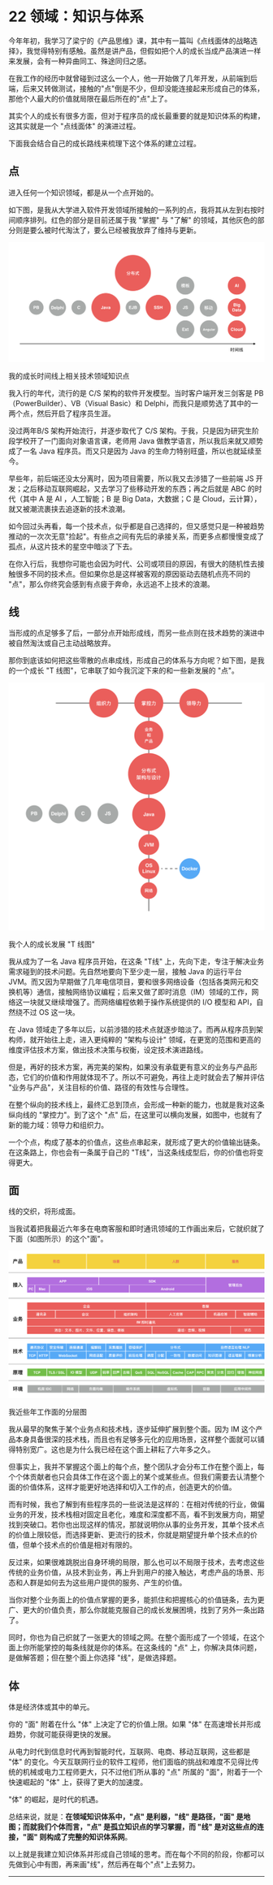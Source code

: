 # 22 领域：知识与体系

今年年初，我学习了梁宁的《产品思维》课，其中有一篇叫《点线面体的战略选择》，我觉得特别有感触。虽然是讲产品，但假如把个人的成长当成产品演进一样来发展，会有一种异曲同工、殊途同归之感。

在我工作的经历中就曾碰到过这么一个人，他一开始做了几年开发，从前端到后端，后来又转做测试，接触的"点"倒是不少，但却没能连接起来形成自己的体系，那他个人最大的价值就局限在最后所在的"点"上了。

其实个人的成长有很多方面，但对于程序员的成长最重要的就是知识体系的构建，这其实就是一个
"点线面体" 的演进过程。

下面我会结合自己的成长路线来梳理下这个体系的建立过程。

## 点

进入任何一个知识领域，都是从一个点开始的。

如下图，是我从大学进入软件开发领域所接触的一系列的点，我将其从左到右按时间顺序排列。红色的部分是目前还属于我
"掌握" 与 "了解"
的领域，其他灰色的部分则是要么被时代淘汰了，要么已经被我放弃了维持与更新。

![](assets/638714dc6079ed98aca692b6e9f9aaff.png)

我的成长时间线上相关技术领域知识点

我入行的年代，流行的是 C/S 架构的软件开发模型。当时客户端开发三剑客是
PB（PowerBuilder）、VB（Visual Basic）和
Delphi，而我只是顺势选了其中的一两个点，然后开启了程序员生涯。

没过两年B/S 架构开始流行，并逐步取代了 C/S
架构。于我，只是因为研究生阶段学校开了一门面向对象语言课，老师用 Java
做教学语言，所以我后来就又顺势成了一名 Java 程序员。而又只是因为 Java
的生命力特别旺盛，所以也就延续至今。

早些年，前后端还没太分离时，因为项目需要，所以我又去涉猎了一些前端 JS
开发；之后移动互联网崛起，又去学习了些移动开发的东西；再之后就是 ABC
的时代（其中 A 是 AI ，人工智能；B 是 Big Data，大数据；C 是
Cloud，云计算），就又被潮流裹挟去追逐新的技术浪潮。

如今回过头再看，每一个技术点，似乎都是自己选择的，但又感觉只是一种被趋势推动的一次次无意"捡起"。有些点之间有先后的承接关系，而更多点都慢慢变成了孤点，从这片技术的星空中暗淡了下去。

在你入行后，我想你可能也会因为时代、公司或项目的原因，有很大的随机性去接触很多不同的技术点。但如果你总是这样被客观的原因驱动去随机点亮不同的
"点"，那么你终究会感到有点疲于奔命，永远追不上技术的浪潮。

## 线

当形成的点足够多了后，一部分点开始形成线，而另一些点则在技术趋势的演进中被自然淘汰或自己主动战略放弃。

那你到底该如何把这些零散的点串成线，形成自己的体系与方向呢？如下图，是我的一个成长
"T 线图"，它串联了如今我沉淀下来的和一些新发展的 "点"。

![](assets/f5d13b580da5d58e38423885b2020e7b.png)

我个人的成长发展 "T 线图"

我从成为了一名 Java 程序员开始，在这条 "T线"
上，先向下走，专注于解决业务需求碰到的技术问题。先自然地要向下至少走一层，接触
Java 的运行平台
JVM。而又因为早期做了几年电信项目，要和很多网络设备（包括各类网元和交换机等）通信，接触网络协议编程；后来又做了即时消息（IM）领域的工作，网络这一块就又继续增强了。而网络编程依赖于操作系统提供的
I/O 模型和 API，自然绕不过 OS 这一块。

在 Java
领域走了多年以后，以前涉猎的技术点就逐步暗淡了。而再从程序员到架构师，就开始往上走，进入更纯粹的
"架构与设计"
领域，在更宽的范围和更高的维度评估技术方案，做出技术决策与权衡，设定技术演进路线。

但是，再好的技术方案，再完美的架构，如果没有承载更有意义的业务与产品形态，它们的价值和作用就体现不了。所以不可避免，再往上走时就会去了解并评估
"业务与产品"，关注目标的价值、路径的有效性与合理性。

在整个纵向的技术线上，最终汇总到顶点，会形成一种新的能力，也就是我对这条纵向线的
"掌控力"。到了这个 "点"
后，在这里可以横向发展，如图中，也就有了新的能力域：领导力和组织力。

一个个点，构成了基本的价值点，这些点串起来，就形成了更大的价值输出链条。在这条路上，你也会有一条属于自己的
"T线"，当这条线成型后，你的价值也将变得更大。

## 面

线的交织，将形成面。

当我试着把我最近六年多在电商客服和即时通讯领域的工作画出来后，它就织就了下面（如图所示）的这个"面"。

![](assets/5cfaffafd4b327b9b9dbf48725cd2dce.png)

我近些年工作面的分层图

我从最早的聚焦于某个业务点和技术栈，逐步延伸扩展到整个面。因为 IM
这个产品本身具备很深的技术栈，而且也有足够多元化的应用场景，这样整个面就可以铺得特别宽广。这也是为什么我已经在这个面上耕耘了六年多之久。

但事实上，我并不掌握这个面上的每个点，整个团队才会分布工作在整个面上，每个个体贡献者也只会具体工作在这个面上的某个或某些点。但我们需要去认清整个面的价值体系，这样才能更好地选择和切入工作的点，创造更大的价值。

而有时候，我也了解到有些程序员的一些说法是这样的：在相对传统的行业，做偏业务的开发，技术栈相对固定且老化，难度和深度都不高，看不到发展方向，期望找到突破口。若你也出现这样的情况，那就说明你从事的业务开发，其单个技术点的价值上限较低，而选择更新、更流行的技术，你就是期望提升单个技术点的价值，但单个技术点的价值是相对有限的。

反过来，如果很难跳脱出自身环境的局限，那么也可以不局限于技术，去考虑这些传统的业务价值，从技术到业务，再上升到用户的接入触达，考虑产品的场景、形态和人群是如何去为这些用户提供的服务、产生的价值。

当你对整个业务面上的价值点掌握的更多，能抓住和把握核心的价值链条，去为更广、更大的价值负责，那么你就能克服自己的成长发展困境，找到了另外一条出路了。

同时，你也为自己织就了一张更大的领域之网。在整个面形成了一个领域，在这个面上你所能掌控的每条线就是你的体系。在这条线的
"点" 上，你解决具体问题，是做解答题；但在整个面上你选择
"线"，是做选择题。

## 体

体是经济体或其中的单元。

你的 "面" 附着在什么 "体" 上决定了它的价值上限。如果 "体"
在高速增长并形成趋势，你就可能获得更快的发展。

从电力时代到信息时代再到智能时代，互联网、电商、移动互联网，这些都是
"体"
的变化。今天互联网行业的软件工程师，他们面临的挑战和难度不见得比传统的机械或电力工程师更大，只不过他们所从事的
"点" 所属的 "面"，附着于一个快速崛起的 "体" 上，获得了更大的加速度。

"体" 的崛起，是时代的机遇。

总结来说，就是：**在领域知识体系中，"点" 是利器，"线" 是路径，"面"
是地图；而就我们个体而言，"点" 是孤立知识点的学习掌握，而 "线"
是对这些点的连接，"面" 则构成了完整的知识体系网**。

以上就是我建立知识体系并形成自己领域的思考。而在每个不同的阶段，你都可以先做到心中有图，再来画"线"，然后再在每个"点"上去努力。

------------------------------------------------------------------------
